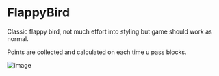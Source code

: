 # FlappyBird

Classic flappy bird, not much effort into styling but game should work as normal.

Points are collected and calculated on each time u pass blocks.

![image](https://user-images.githubusercontent.com/12135734/166323846-78a97fa6-84a3-4da1-8ce3-ba235e03bd3e.png)
